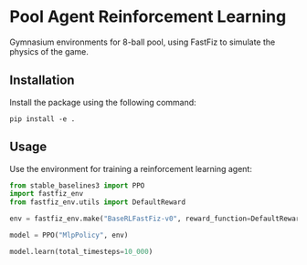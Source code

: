 # Pool Agent Reinforcement Learning

Gymnasium environments for 8-ball pool, using FastFiz to simulate the physics of the game.

## Installation

Install the package using the following command:

```
pip install -e .
```

## Usage

Use the environment for training a reinforcement learning agent:

```python
from stable_baselines3 import PPO
import fastfiz_env
from fastfiz_env.utils import DefaultReward

env = fastfiz_env.make("BaseRLFastFiz-v0", reward_function=DefaultReward, num_balls=2)

model = PPO("MlpPolicy", env)

model.learn(total_timesteps=10_000)
```
